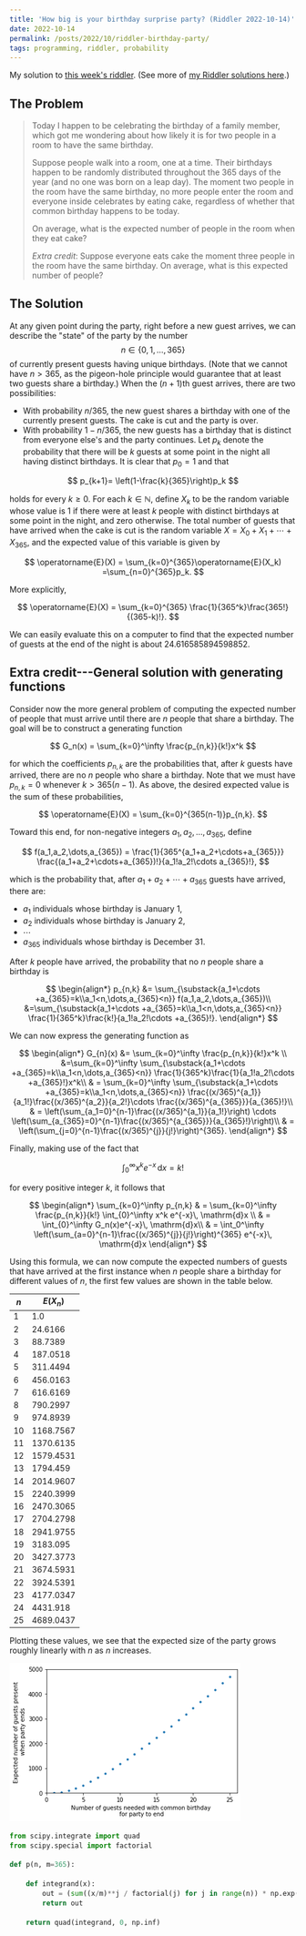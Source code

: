 ```yaml
---
title: 'How big is your birthday surprise party? (Riddler 2022-10-14)'
date: 2022-10-14
permalink: /posts/2022/10/riddler-birthday-party/
tags: programming, riddler, probability
---
```


<script type="text/javascript" async
  src="https://cdn.mathjax.org/mathjax/latest/MathJax.js?config=TeX-MML-AM_CHTML">
</script>

My solution to [this week's riddler](https://fivethirtyeight.com/features/can-you-salvage-your-rug/). (See more of [my Riddler solutions here](/riddlers).)

## The Problem
> Today I happen to be celebrating the birthday of a family member, which got me wondering about how likely it is for two people in a room to have the same birthday.
>
> Suppose people walk into a room, one at a time. Their birthdays happen to be randomly distributed throughout the 365 days of the year (and no one was born on a leap day). The moment two people in the room have the same birthday, no more people enter the room and everyone inside celebrates by eating cake, regardless of whether that common birthday happens to be today.
>
> On average, what is the expected number of people in the room when they eat cake?
>
> _Extra credit_: Suppose everyone eats cake the moment three people in the room have the same birthday. On average, what is this expected number of people?

## The Solution
At any given point during the party, right before a new guest arrives, we can describe the "state" of the party by the number $$n\in\{0,1,\dots,365\}$$ of currently present guests having unique birthdays. (Note that we cannot have $n>365$, as the pigeon-hole principle would guarantee that at least two guests share a birthday.) When the $(n+1)$th guest arrives, there are two possibilities:
 - With probability $n/365$, the new guest shares a birthday with one of the currently present guests. The cake is cut and the party is over.
 - With probability $1-n/365$, the new guests has a birthday that is distinct from everyone else's and the party continues.
Let $p_k$ denote the probability that there will be $k$ guests at some point in the night all having distinct birthdays. It is clear that $p_0=1$ and that

$$
p_{k+1}= \left(1-\frac{k}{365}\right)p_k
$$

holds for every $k\geq0$. For each $k\in\mathbb{N}$, define $X_k$ to be the random variable whose value is $1$ if there were at least $k$ people with distinct birthdays at some point in the night, and zero otherwise. The total number of guests that have arrived when the cake is cut is the random variable $X=X_0+X_1+\cdots+X_{365}$, and the expected value of this variable is given by

$$
\operatorname{E}(X) = \sum_{k=0}^{365}\operatorname{E}(X_k)  =\sum_{n=0}^{365}p_k.
$$

More explicitly,

$$
\operatorname{E}(X) = \sum_{k=0}^{365} \frac{1}{365^k}\frac{365!}{(365-k)!}.
$$

We can easily evaluate this on a computer to find that the expected number of guests at the end of the night is about 24.616585894598852.


## Extra credit---General solution with generating functions
Consider now the more general problem of computing the expected number of people that must arrive until there are $n$ people that share a birthday. The goal will be to construct a generating function

$$
G_n(x) = \sum_{k=0}^\infty \frac{p_{n,k}}{k!}x^k
$$

for which the coefficients $p_{n,k}$ are the probabilities that, after $k$ guests have arrived, there are no $n$ people who share a birthday. Note that we must have $p_{n,k} = 0$ whenever $k >365(n-1)$. As above, the desired expected value is the sum of these probabilities,

$$
\operatorname{E}(X) = \sum_{k=0}^{365(n-1)}p_{n,k}.
$$

Toward this end, for non-negative integers $a_1,a_2,\dots,a_{365}$, define

$$
f(a_1,a_2,\dots,a_{365}) = \frac{1}{365^{a_1+a_2+\cdots+a_{365}}} \frac{(a_1+a_2+\cdots+a_{365})!}{a_1!a_2!\cdots a_{365}!},
$$

which is the probability that, after $a_1+a_2+\cdots +a_{365}$ guests have arrived, there are:
 - $a_1$ individuals whose birthday is January 1,
 - $a_2$ individuals whose birthday is January 2,
 - $\cdots$
 - $a_{365}$ individuals whose birthday is December 31.

After $k$ people have arrived, the probability that no $n$ people share a birthday is

$$
\begin{align*}
p_{n,k}
&= \sum_{\substack{a_1+\cdots +a_{365}=k\\a_1<n,\dots,a_{365}<n}} f(a_1,a_2,\dots,a_{365})\\
&=\sum_{\substack{a_1+\cdots +a_{365}=k\\a_1<n,\dots,a_{365}<n}} \frac{1}{365^k}\frac{k!}{a_1!a_2!\cdots +a_{365}!}.
\end{align*}
$$

We can now express the generating function as

$$
\begin{align*}
G_{n}(x)
&= \sum_{k=0}^\infty \frac{p_{n,k}}{k!}x^k \\
&=\sum_{k=0}^\infty \sum_{\substack{a_1+\cdots +a_{365}=k\\a_1<n,\dots,a_{365}<n}} \frac{1}{365^k}\frac{1}{a_1!a_2!\cdots +a_{365}!}x^k\\
& = \sum_{k=0}^\infty \sum_{\substack{a_1+\cdots +a_{365}=k\\a_1<n,\dots,a_{365}<n}} \frac{(x/365)^{a_1}}{a_1!}\frac{(x/365)^{a_2}}{a_2!}\cdots \frac{(x/365)^{a_{365}}}{a_{365}!}\\
& = \left(\sum_{a_1=0}^{n-1}\frac{(x/365)^{a_1}}{a_1!}\right)
\cdots \left(\sum_{a_{365}=0}^{n-1}\frac{(x/365)^{a_{365}}}{a_{365}!}\right)\\
& = \left(\sum_{j=0}^{n-1}\frac{(x/365)^{j}}{j!}\right)^{365}.
\end{align*}
$$

Finally, making use of the fact that

$$
\int_{0}^\infty x^k e^{-x}\, \mathrm{d}x = k!
$$

for every positive integer $k$, it follows that

$$
\begin{align*}
\sum_{k=0}^\infty p_{n,k}
& = \sum_{k=0}^\infty \frac{p_{n,k}}{k!} \int_{0}^\infty x^k e^{-x}\, \mathrm{d}x \\
& = \int_{0}^\infty G_n(x)e^{-x}\, \mathrm{d}x\\
& = \int_0^\infty \left(\sum_{a=0}^{n-1}\frac{(x/365)^{j}}{j!}\right)^{365} e^{-x}\, \mathrm{d}x
\end{align*}
$$


Using this formula, we can now compute the expected numbers of guests that have arrived at the first instance when $n$ people share a birthday for different values of $n$, the first few values are shown in the table below.

| $n$ | $E(X_n)$|
|--|-------|
|1|1.0|
|2|24.6166|
|3|88.7389|
|4|187.0518|
|5|311.4494|
|6|456.0163|
|7|616.6169|
|8|790.2997|
|9|974.8939|
|10|1168.7567|
|11|1370.6135|
|12|1579.4531|
|13|1794.459|
|14|2014.9607|
|15|2240.3999|
|16|2470.3065|
|17|2704.2798|
|18|2941.9755|
|19|3183.095|
|20|3427.3773|
|21|3674.5931|
|22|3924.5391|
|23|4177.0347|
|24|4431.918|
|25|4689.0437|


Plotting these values, we see that the expected size of the party grows roughly linearly with $n$ as $n$ increases.

![Expected size of party the first time when there are n people who share a birthday.](/images/riddler-birthday-surprise.png)

```python
from scipy.integrate import quad
from scipy.special import factorial

def p(n, m=365):

    def integrand(x):
        out = (sum((x/m)**j / factorial(j) for j in range(n)) * np.exp(-x/m))** m
        return out

    return quad(integrand, 0, np.inf)
```
